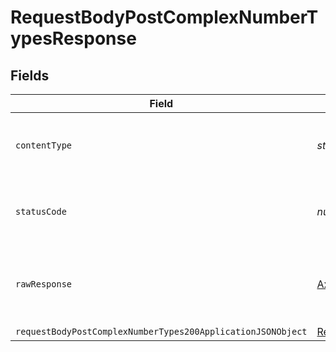 # RequestBodyPostComplexNumberTypesResponse


## Fields

| Field                                                                                                                                 | Type                                                                                                                                  | Required                                                                                                                              | Description                                                                                                                           |
| ------------------------------------------------------------------------------------------------------------------------------------- | ------------------------------------------------------------------------------------------------------------------------------------- | ------------------------------------------------------------------------------------------------------------------------------------- | ------------------------------------------------------------------------------------------------------------------------------------- |
| `contentType`                                                                                                                         | *string*                                                                                                                              | :heavy_check_mark:                                                                                                                    | HTTP response content type for this operation                                                                                         |
| `statusCode`                                                                                                                          | *number*                                                                                                                              | :heavy_check_mark:                                                                                                                    | HTTP response status code for this operation                                                                                          |
| `rawResponse`                                                                                                                         | [AxiosResponse](https://axios-http.com/docs/res_schema)                                                                               | :heavy_minus_sign:                                                                                                                    | Raw HTTP response; suitable for custom response parsing                                                                               |
| `requestBodyPostComplexNumberTypes200ApplicationJSONObject`                                                                           | [RequestBodyPostComplexNumberTypes200ApplicationJSON](../../models/operations/requestbodypostcomplexnumbertypes200applicationjson.md) | :heavy_minus_sign:                                                                                                                    | OK                                                                                                                                    |